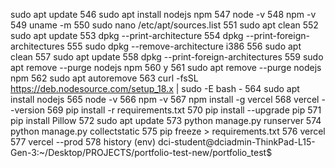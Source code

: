sudo apt update
  546  sudo apt install nodejs npm
  547  node -v
  548  npm -v
  549  uname -m
  550  sudo nano /etc/apt/sources.list
  551  sudo apt clean
  552  sudo apt update
  553  dpkg --print-architecture
  554  dpkg --print-foreign-architectures
  555  sudo dpkg --remove-architecture i386
  556  sudo apt clean
  557  sudo apt update
  558  dpkg --print-foreign-architectures
  559  sudo apt remove --purge nodejs npm
  560  y
  561  sudo apt remove --purge nodejs npm
  562  sudo apt autoremove
  563  curl -fsSL https://deb.nodesource.com/setup_18.x | sudo -E bash -
  564  sudo apt install nodejs
  565  node -v
  566  npm -v
  567  npm install -g vercel
  568  vercel --version
  569  pip install -r requirements.txt 
  570  pip install --upgrade pip
  571  pip install Pillow
  572  sudo apt update
  573  python manage.py runserver 
  574  python manage.py collectstatic
  575  pip freeze > requirements.txt
  576  vercel
  577  vercel --prod
  578  history
(env) dci-student@dciadmin-ThinkPad-L15-Gen-3:~/Desktop/PROJECTS/portfolio-test-new/portfolio_test$ 